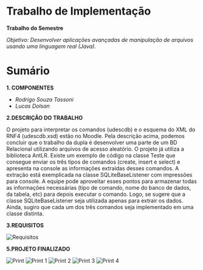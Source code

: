 # Trabalho de Implementação

**Trabalho do Semestre**

_Objetivo: Desenvolver aplicações avançadas de manipulação de arquivos usando uma linguagem real (Java)._

# Sumário
**1. COMPONENTES**
- _Rodrigo Souza Tassoni_
- _Lucas Dolsan_

**2.DESCRIÇÃO DO TRABALHO**

O projeto para interpretar os comandos (udescdb) e o esquema do XML do RNF4 (udescdb.xsd) estão no Moodle. Pela
descrição acima, podemos concluir que o trabalho da dupla é desenvolver uma parte de um BD Relacional utilizando
arquivos de acesso aleatório. O projeto já utiliza a biblioteca AntLR. Existe um exemplo de código na classe Teste que
consegue enviar os três tipos de comandos (create, insert e select) e apresenta na console as informações extraídas
desses comandos. A extração está exemplicada na classe SQLiteBaseListener com impressões para console. A equipe
pode aproveitar esses pontos para armazenar todas as informações necessárias (tipo de comando, nome do banco de
dados, da tabela, etc) para depois executar o comando. Logo, se sugere que a classe SQLiteBaseListener seja utilizada
apenas para extrair os dados. Ainda, sugiro que cada um dos três comandos seja implementado em uma classe distinta.

**3.REQUISITOS**

![Requisitos](https://user-images.githubusercontent.com/45270751/68616600-216a8c80-04a4-11ea-882c-56786b3a2a9b.jpg)

**5.PROJETO FINALIZADO**

![Print](https://user-images.githubusercontent.com/45270751/68620820-10724900-04ad-11ea-866b-a113a09c8d7f.jpg)
![Print 1](https://user-images.githubusercontent.com/45270751/68620822-10724900-04ad-11ea-88f6-cc0d1c58432c.jpg)
![Print 2](https://user-images.githubusercontent.com/45270751/68620823-110adf80-04ad-11ea-9998-2950a2c1bbe1.jpg)
![Print 3](https://user-images.githubusercontent.com/45270751/68620818-10724900-04ad-11ea-81fe-bb4e59a8d1c1.jpg)
![Print 4](https://user-images.githubusercontent.com/45270751/68620819-10724900-04ad-11ea-92f8-8f415abdc41c.jpg)
